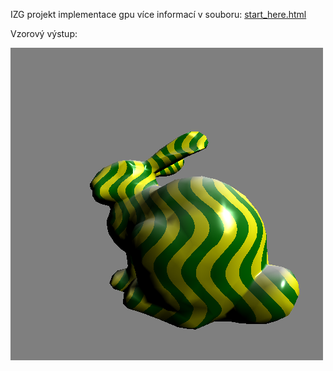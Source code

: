 IZG projekt implementace gpu
více informací v souboru: [start_here.html](start_here.html)


Vzorový výstup:

![output_image](https://github.com/laDok8/IZG/blob/master/images/output.png)
